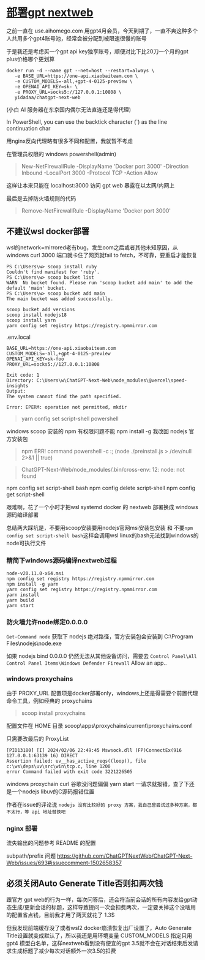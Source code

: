 # [部署gpt nextweb](/2024/01/deploy_chatgpt_next_web.md)

之前一直在 use.aihomego.com 用gpt4月会员，今天到期了，一直不爽这种多个人共用多个gpt4账号池，经常会被分配到被限速很慢的账号

于是我还是考虑买一个gpt api key独享账号，顺便对比下比20刀一个月的gpt plus价格哪个更划算

```
docker run -d --name gpt --net=host --restart=always \
   -e BASE_URL=https://one-api.xiaobaiteam.com \
   -e CUSTOM_MODELS=-all,+gpt-4-0125-preview \
   -e OPENAI_API_KEY=sk- \
   -e PROXY_URL=socks5://127.0.0.1:10808 \
   yidadaa/chatgpt-next-web
```

(小白 AI 服务器在东京国内偶尔无法直连还是得代理)

In PowerShell, you can use the backtick character (`) as the line continuation char

用nginx反向代理略有很多不同和配置，我就暂不考虑

在管理员权限的 windows powershell(admin) 

> New-NetFirewallRule -DisplayName 'Docker port 3000' -Direction Inbound -LocalPort 3000 -Protocol TCP -Action Allow

这样让本来只能在 localhost:3000 访问 gpt web 暴露在以太网/内网上

最后是去掉防火墙规则的代码

> Remove-NetFirewallRule -DisplayName 'Docker port 3000'

## 不建议wsl docker部署

wsl的network=mirrored老有bug，发生oom之后或者其他未知原因，从windows curl 3000 端口就卡住了网页就fail to fetch，不可靠，要重启才能恢复

```
PS C:\Users\w> scoop install ruby
Couldn't find manifest for 'ruby'.
PS C:\Users\w> scoop bucket list
WARN  No bucket found. Please run 'scoop bucket add main' to add the default 'main' bucket.
PS C:\Users\w> scoop bucket add main
The main bucket was added successfully.

scoop bucket add versions
scoop install nodejs18
scoop install yarn
yarn config set registry https://registry.npmmirror.com
```

.env.local

```
BASE_URL=https://one-api.xiaobaiteam.com
CUSTOM_MODELS=-all,+gpt-4-0125-preview
OPENAI_API_KEY=sk-foo
PROXY_URL=socks5://127.0.0.1:10808
```

```
Exit code: 1
Directory: C:\Users\w\ChatGPT-Next-Web\node_modules\@vercel\speed-insights
Output:
The system cannot find the path specified.

Error: EPERM: operation not permitted, mkdir
```

> yarn config set script-shell powershell

windows scoop 安装的 npm 有权限问题不能 npm install -g 我改回 nodejs 官方安装包

> npm ERR! command powershell -c :; (node ./preinstall.js > /dev/null 2>&1 || true)

> ChatGPT-Next-Web/node_modules/.bin/cross-env: 12: node: not found

npm config set script-shell bash
npm config delete script-shell
npm config get script-shell

艰难啊，花了一个小时才把wsl systemd docker 的 nextweb 部署换成 windows 源码编译部署

总结两大踩坑是，不要用scoop安装要用nodejs官网msi安装包安装 和 不要`npm config set script-shell bash`这样会调用wsl linux的bash无法找到windows的node可执行文件

### 精简下windows源码编译nextweb过程

```
node-v20.11.0-x64.msi
npm config set registry https://registry.npmmirror.com
npm install -g yarn
yarn config set registry https://registry.npmmirror.com
yarn install
yarn build 
yarn start
```

### 防火墙允许node绑定0.0.0.0

`Get-Command node` 获取下 nodejs 绝对路径，官方安装包会安装到  C:\Program Files\nodejs\node.exe

如果 nodejs bind 0.0.0.0 仍然无法从其他设备访问，需要去 `Control Panel\All Control Panel Items\Windows Defender Firewall` Allow an app..

### windows proxychains

由于 PROXY_URL 配置项是docker部署only，windows上还是得需要个前置代理命令工具，例如经典的 proxychains

> scoop install proxychains

配置文件在 HOME 目录 scoop\apps\proxychains\current\proxychains.conf

只需要改最后的 ProxyList

```
[PID13180] [I] 2024/02/06 22:49:45 Mswsock.dll (FP)ConnectEx(916 127.0.0.1:63139 16) DIRECT
Assertion failed: uv__has_active_reqs((loop)), file c:\ws\deps\uv\src\win\tcp.c, line 1200
error Command failed with exit code 3221226505
```

windows proxychain curl 谷歌没问题偏偏 yarn start 一请求就报错，查了下还是一个nodejs libuv的C源码报错位置

作者在issue的评论说 `nodejs 没有比较好的 proxy 方案，我自己曾尝试过多种方案，都不太行，等 api 地址替换吧`

### nginx 部署

流失输出的问题参考 README 的配置

subpath/prefix 问题 https://github.com/ChatGPTNextWeb/ChatGPT-Next-Web/issues/693#issuecomment-1502658357

## 必须关闭Auto Generate Title否则扣两次钱

跟官方 gpt web的行为一样，每次问答后，还会将当前会话的所有内容发给gpt动态生成/更新会话的标题，这样导致提问一次会扣费两次，一定要关掉这个没啥用的配置省点钱，目前我才用了两天就花了 1.3$

但我发现前端缓存没了或者wsl2 docker崩溃恢复出厂设置了，Auto Generate Title设置就变成默认了，所以我还是用环境变量 CUSTOM_MODELS 指定只用 gpt4 模型白名单，这样nextweb看到没有便宜的gpt 3.5就不会在对话结束后发请求生成标题了减少每次对话额外一次3.5的扣费
